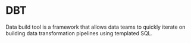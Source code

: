 # DBT 
Data build tool is a framework that allows data teams to quickly iterate on building data transformation pipelines using templated SQL.
